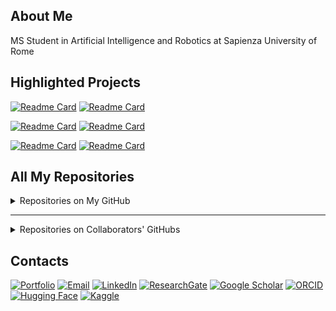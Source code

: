 ## About Me

MS Student in Artificial Intelligence and Robotics at Sapienza University of Rome


## Highlighted Projects

[![Readme Card](https://github-readme-stats.vercel.app/api/pin/?username=MatteoPannacci&repo=SemanticAlignNet-QUAD&theme=ayu-mirage&hide_border=true&description_lines_count=3)](https://github.com/MatteoPannacci/SemanticAlignNet-QUAD)
[![Readme Card](https://github-readme-stats.vercel.app/api/pin/?username=MatteoPannacci&repo=machiavelli-planning&theme=ayu-mirage&hide_border=true&description_lines_count=3)](https://github.com/MatteoPannacci/machiavelli-planning)

[![Readme Card](https://github-readme-stats.vercel.app/api/pin/?username=MatteoPannacci&repo=rdfs-in-neo4j&theme=ayu-mirage&hide_border=true&description_lines_count=3)](https://github.com/MatteoPannacci/rdfs-in-neo4j)
[![Readme Card](https://github-readme-stats.vercel.app/api/pin/?username=MatteoPannacci&repo=rp-simple-planner&theme=ayu-mirage&hide_border=true&description_lines_count=3)](https://github.com/MatteoPannacci/rp-simple-planner)

[![Readme Card](https://github-readme-stats.vercel.app/api/pin/?username=EmaMule&repo=Multi-Family-Co-Evolutionary-RL&theme=ayu-mirage&hide_border=true&description_lines_count=3)](https://github.com/EmaMule/Multi-Family-Co-Evolutionary-RL)
[![Readme Card](https://github-readme-stats.vercel.app/api/pin/?username=MatteoPannacci&repo=fever-nli-augmentation&theme=ayu-mirage&hide_border=true&description_lines_count=3)](https://github.com/MatteoPannacci/fever-nli-augmentation)


## All My Repositories
<details>

  <summary>Repositories on My GitHub</summary>

  &nbsp;

  [![Readme Card](https://github-readme-stats.vercel.app/api/pin/?username=MatteoPannacci&repo=MatteoPannacci&theme=ayu-mirage&hide_border=true&description_lines_count=3)](https://github.com/MatteoPannacci/MatteoPannacci)
  [![Readme Card](https://github-readme-stats.vercel.app/api/pin/?username=MatteoPannacci&repo=matteopannacci.github.io&theme=ayu-mirage&hide_border=true&description_lines_count=3)](https://github.com/MatteoPannacci/matteopannacci.github.io)

  [![Readme Card](https://github-readme-stats.vercel.app/api/pin/?username=MatteoPannacci&repo=SemanticAlignNet-QUAD&theme=ayu-mirage&hide_border=true&description_lines_count=3)](https://github.com/MatteoPannacci/SemanticAlignNet-QUAD)
  [![Readme Card](https://github-readme-stats.vercel.app/api/pin/?username=MatteoPannacci&repo=machiavelli-planning&theme=ayu-mirage&hide_border=true&description_lines_count=3)](https://github.com/MatteoPannacci/machiavelli-planning)

  [![Readme Card](https://github-readme-stats.vercel.app/api/pin/?username=MatteoPannacci&repo=rdfs-in-neo4j&theme=ayu-mirage&hide_border=true&description_lines_count=3)](https://github.com/MatteoPannacci/rdfs-in-neo4j)
  [![Readme Card](https://github-readme-stats.vercel.app/api/pin/?username=MatteoPannacci&repo=rp-simple-planner&theme=ayu-mirage&hide_border=true&description_lines_count=3)](https://github.com/MatteoPannacci/rp-simple-planner)

  [![Readme Card](https://github-readme-stats.vercel.app/api/pin/?username=MatteoPannacci&repo=fever-nli-augmentation&theme=ayu-mirage&hide_border=true&description_lines_count=3)](https://github.com/MatteoPannacci/fever-nli-augmentation)
  [![Readme Card](https://github-readme-stats.vercel.app/api/pin/?username=MatteoPannacci&repo=noisy-graph-classification&theme=ayu-mirage&hide_border=true&description_lines_count=3)](https://github.com/MatteoPannacci/noisy-graph-classification)

  [![Readme Card](https://github-readme-stats.vercel.app/api/pin/?username=MatteoPannacci&repo=pepper-vinyl-shop&theme=ayu-mirage&hide_border=true&description_lines_count=3)](https://github.com/MatteoPannacci/pepper-vinyl-shop)

</details>

---

<details>
      
  <summary>Repositories on Collaborators' GitHubs</summary>

  &nbsp;

  [![Readme Card](https://github-readme-stats.vercel.app/api/pin/?username=EmaMule&repo=Multi-Family-Co-Evolutionary-RL&theme=ayu-mirage&hide_border=true&description_lines_count=3)](https://github.com/EmaMule/Multi-Family-Co-Evolutionary-RL)
  [![Readme Card](https://github-readme-stats.vercel.app/api/pin/?username=EmaMule&repo=Computer-Vision&theme=ayu-mirage&hide_border=true&description_lines_count=3)](https://github.com/EmaMule/Computer-Vision)

  <!-- [![Readme Card](https://github-readme-stats.vercel.app/api/pin/?username=EmaMule&repo=2D-to-3D-Style-Transfer&theme=ayu-mirage&hide_border=true&description_lines_count=3)](https://github.com/EmaMule/2D-to-3D-Style-Transfer) -->
  <!-- [![Readme Card](https://github-readme-stats.vercel.app/api/pin/?username=DIAG-Robotics-Lab&repo=AMR24-FP3-PracticalSafety&theme=ayu-mirage&hide_border=true&description_lines_count=3)](https://github.com/DIAG-Robotics-Lab/AMR24-FP3-PracticalSafety) -->
  
  <!-- [![Readme Card](https://github-readme-stats.vercel.app/api/pin/?username=KRLGroup&repo=SymGroundMultiTask&theme=ayu-mirage&hide_border=true&description_lines_count=3)](https://github.com/KRLGroup/SymGroundMultiTask) -->

  [![Readme Card](https://github-readme-stats.vercel.app/api/pin/?username=lorenzopannacci&repo=TLC-HW1&theme=ayu-mirage&hide_border=true&description_lines_count=3)](https://github.com/LorenzoPannacci/TLC-HW1)
  [![Readme Card](https://github-readme-stats.vercel.app/api/pin/?username=lorenzopannacci&repo=TLC-HW2&theme=ayu-mirage&hide_border=true&description_lines_count=3)](https://github.com/LorenzoPannacci/TLC-HW2)

</details>


## Contacts

[![Portfolio](https://img.shields.io/badge/Portfolio-000?style=flat&logo=internet-explorer&logoColor=white)](https://matteopannacci.github.io/)
[![Email](https://img.shields.io/badge/Email-D14836?style=flat&logo=gmail&logoColor=white)](matteo.pannacci@gmail.com)
[![LinkedIn](https://img.shields.io/badge/LinkedIn-blue?style=flat&logo=linkedin)](https://www.linkedin.com/in/matteo-pannacci/)
[![ResearchGate](https://img.shields.io/badge/ResearchGate-00CCBB?style=flat&logo=researchgate&logoColor=white)](https://www.researchgate.net/profile/Matteo-Pannacci)
[![Google Scholar](https://img.shields.io/badge/Google%20Scholar-4285F4?style=flat&logo=googlescholar&logoColor=white)](https://scholar.google.com/citations?user=_VlMoTYAAAAJ&hl=it&oi=ao)
[![ORCID](https://img.shields.io/badge/ORCID-A6CE39?style=flat&logo=orcid&logoColor=white)](https://orcid.org/0009-0002-8426-7329)
[![Hugging Face](https://img.shields.io/badge/HuggingFace-D4AF37?style=flat&logo=huggingface&logoColor=white)](https://huggingface.co/Matteo-Pannacci)
[![Kaggle](https://img.shields.io/badge/Kaggle-20BEFF?style=flat&logo=kaggle&logoColor=white)](https://www.kaggle.com/matteopannacci)


<!--
**MatteoPannacci/MatteoPannacci** is a ✨ _special_ ✨ repository because its `README.md` (this file) appears on your GitHub profile.

Here are some ideas to get you started:

- 🔭 I’m currently working on ...
- 🌱 I’m currently learning ...
- 👯 I’m looking to collaborate on ...
- 🤔 I’m looking for help with ...
- 💬 Ask me about ...
- 📫 How to reach me: ...
- 😄 Pronouns: ...
- ⚡ Fun fact: ...
-->
